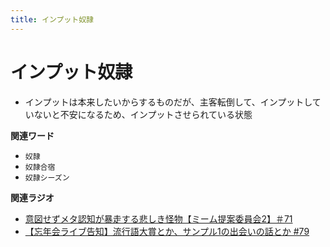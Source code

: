 ```yaml
---
title: インプット奴隷
---
```


# インプット奴隷


-   インプットは本来したいからするものだが、主客転倒して、インプットしていないと不安になるため、インプットさせられている状態

**関連ワード**

-   `奴隷`
-   `奴隷合宿`
-   `奴隷シーズン`

**関連ラジオ**

-   [意図せずメタ認知が暴走する悲しき怪物【ミーム提案委員会2】＃71](https://www.youtube.com/watch?v=sj7eer2tArs)
-   [【忘年会ライブ告知】流行語大賞とか、サンプル1の出会いの話とか
    #79](https://www.youtube.com/watch?v=2iwZmLJ5OnE)
